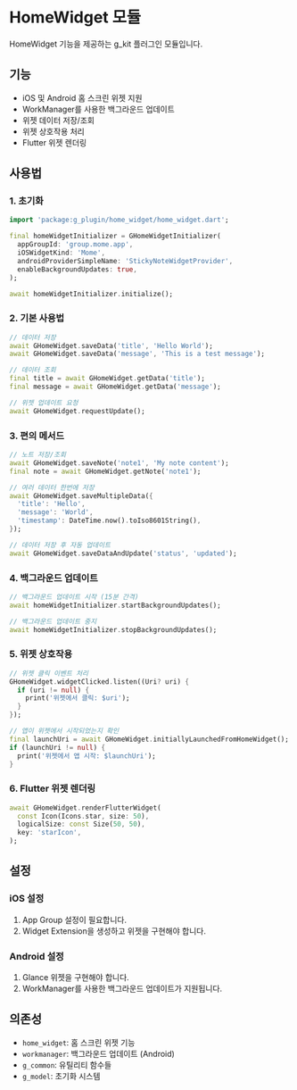 # HomeWidget 모듈

HomeWidget 기능을 제공하는 g_kit 플러그인 모듈입니다.

## 기능

- iOS 및 Android 홈 스크린 위젯 지원
- WorkManager를 사용한 백그라운드 업데이트
- 위젯 데이터 저장/조회
- 위젯 상호작용 처리
- Flutter 위젯 렌더링

## 사용법

### 1. 초기화

```dart
import 'package:g_plugin/home_widget/home_widget.dart';

final homeWidgetInitializer = GHomeWidgetInitializer(
  appGroupId: 'group.mome.app',
  iOSWidgetKind: 'Mome',
  androidProviderSimpleName: 'StickyNoteWidgetProvider',
  enableBackgroundUpdates: true,
);

await homeWidgetInitializer.initialize();
```

### 2. 기본 사용법

```dart
// 데이터 저장
await GHomeWidget.saveData('title', 'Hello World');
await GHomeWidget.saveData('message', 'This is a test message');

// 데이터 조회
final title = await GHomeWidget.getData('title');
final message = await GHomeWidget.getData('message');

// 위젯 업데이트 요청
await GHomeWidget.requestUpdate();
```

### 3. 편의 메서드

```dart
// 노트 저장/조회
await GHomeWidget.saveNote('note1', 'My note content');
final note = await GHomeWidget.getNote('note1');

// 여러 데이터 한번에 저장
await GHomeWidget.saveMultipleData({
  'title': 'Hello',
  'message': 'World',
  'timestamp': DateTime.now().toIso8601String(),
});

// 데이터 저장 후 자동 업데이트
await GHomeWidget.saveDataAndUpdate('status', 'updated');
```

### 4. 백그라운드 업데이트

```dart
// 백그라운드 업데이트 시작 (15분 간격)
await homeWidgetInitializer.startBackgroundUpdates();

// 백그라운드 업데이트 중지
await homeWidgetInitializer.stopBackgroundUpdates();
```

### 5. 위젯 상호작용

```dart
// 위젯 클릭 이벤트 처리
GHomeWidget.widgetClicked.listen((Uri? uri) {
  if (uri != null) {
    print('위젯에서 클릭: $uri');
  }
});

// 앱이 위젯에서 시작되었는지 확인
final launchUri = await GHomeWidget.initiallyLaunchedFromHomeWidget();
if (launchUri != null) {
  print('위젯에서 앱 시작: $launchUri');
}
```

### 6. Flutter 위젯 렌더링

```dart
await GHomeWidget.renderFlutterWidget(
  const Icon(Icons.star, size: 50),
  logicalSize: const Size(50, 50),
  key: 'starIcon',
);
```

## 설정

### iOS 설정

1. App Group 설정이 필요합니다.
2. Widget Extension을 생성하고 위젯을 구현해야 합니다.

### Android 설정

1. Glance 위젯을 구현해야 합니다.
2. WorkManager를 사용한 백그라운드 업데이트가 지원됩니다.

## 의존성

- `home_widget`: 홈 스크린 위젯 기능
- `workmanager`: 백그라운드 업데이트 (Android)
- `g_common`: 유틸리티 함수들
- `g_model`: 초기화 시스템







